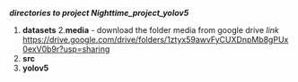 _**directories to project Nighttime_project_yolov5**_

1. **datasets**
2.**media** - download the folder media from google drive 
_link_
https://drive.google.com/drive/folders/1ztyx59awvFyCUXDnpMb8gPUx0exV0b9r?usp=sharing
3. **src**
4. **yolov5** 
